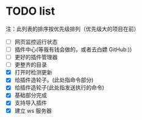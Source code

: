 # TODO list

注：此列表的排序按优先级排列（优先级大的项目在前）

- [ ] 网页监控运行状态
- [ ] 插件中心(等我有钱会做的，或者去白嫖 GitHub:))
- [ ] 更好的插件管理器
- [ ] 更整齐的目录
- [x] 打开时检测更新
- [x] 给插件造轮子。(此处指命令部分)
- [x] 给插件造轮子(此处指发送执行的命令)
- [x] 基础部分完成
- [x] 支持导入插件
- [x] 建立 ws 服务器
